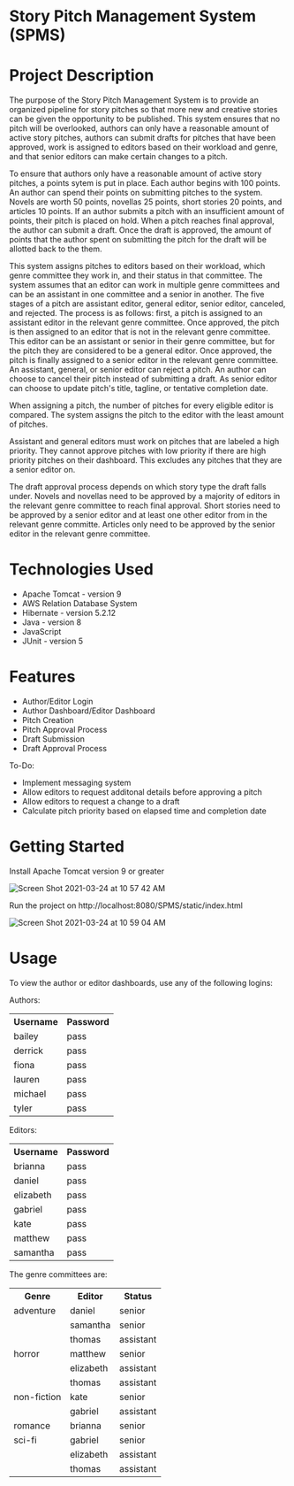 # Story Pitch Management System (SPMS)

# Project Description
The purpose of the Story Pitch Management System is to provide an organized pipeline for story pitches so that more new and creative stories can be given the opportunity to be published. This system ensures that no pitch will be overlooked, authors can only have a reasonable amount of active story pitches, authors can submit drafts for pitches that have been approved, work is assigned to editors based on their workload and genre, and that senior editors can make certain changes to a pitch.

To ensure that authors only have a reasonable amount of active story pitches, a points sytem is put in place. Each author begins with 100 points. An author can spend their points on submitting pitches to the system. Novels are worth 50 points, novellas 25 points, short stories 20 points, and articles 10 points. If an author submits a pitch with an insufficient amount of points, their pitch is placed on hold. When a pitch reaches final approval, the author can submit a draft. Once the draft is approved, the amount of points that the author spent on submitting the pitch for the draft will be allotted back to the them.

This system assigns pitches to editors based on their workload, which genre committee they work in, and their status in that committee. The system assumes that an editor can work in multiple genre committees and can be an assistant in one committee and a senior in another. The five stages of a pitch are assistant editor, general editor, senior editor, canceled, and rejected. The process is as follows: first, a pitch is assigned to an assistant editor in the relevant genre committee. Once approved, the pitch is then assigned to an editor that is not in the relevant genre committee. This editor can be an assistant or senior in their genre committee, but for the pitch they are considered to be a general editor. Once approved, the pitch is finally assigned to a senior editor in the relevant genre committee. An assistant, general, or senior editor can reject a pitch. An author can choose to cancel their pitch instead of submitting a draft. As senior editor can choose to update pitch's title, tagline, or tentative completion date.

When assigning a pitch, the number of pitches for every eligible editor is compared. The system assigns the pitch to the editor with the least amount of pitches.

Assistant and general editors must work on pitches that are labeled a high priority. They cannot approve pitches with low priority if there are high priority pitches on their dashboard. This excludes any pitches that they are a senior editor on.

The draft approval process depends on which story type the draft falls under. Novels and novellas need to be approved by a majority of editors in the relevant genre committee to reach final approval. Short stories need to be approved by a senior editor and at least one other editor from in the relevant genre committe. Articles only need to be approved by the senior editor in the relevant genre committee. 


# Technologies Used
<ul>
  <li>Apache Tomcat - version 9</li>
  <li>AWS Relation Database System</li>
  <li>Hibernate - version 5.2.12</li>
  <li>Java - version 8</li>
  <li>JavaScript</li>
  <li>JUnit - version 5</li>
</ul>


# Features
<ul>
  <li>Author/Editor Login</li>
  <li>Author Dashboard/Editor Dashboard</li>
  <li>Pitch Creation</li>
  <li>Pitch Approval Process</li>
  <li>Draft Submission</li>
  <li>Draft Approval Process</li>
</ul>

To-Do:
<ul>
  <li>Implement messaging system</li>
  <li>Allow editors to request additonal details before approving a pitch</li>
  <li>Allow editors to request a change to a draft</li>
  <li>Calculate pitch priority based on elapsed time and completion date</li>
</ul>

# Getting Started
Install Apache Tomcat version 9 or greater

![Screen Shot 2021-03-24 at 10 57 42 AM](https://user-images.githubusercontent.com/36642973/112345968-8686e280-8c93-11eb-9eac-3fd60c6e3adc.png)

Run the project on http://localhost:8080/SPMS/static/index.html

![Screen Shot 2021-03-24 at 10 59 04 AM](https://user-images.githubusercontent.com/36642973/112347062-8f2be880-8c94-11eb-93f1-2b3cb4684d94.png)


# Usage
To view the author or editor dashboards, use any of the following logins:

Authors:
<table>
  <tr>
    <th>Username</th>
    <th>Password</th>
  </tr>
  <tr>
    <td>bailey</td>
    <td>pass</td>
  </tr>
  <tr>
    <td>derrick</td>
    <td>pass</td>
  </tr>
  <tr>
    <td>fiona</td>
    <td>pass</td>
  </tr>
  <tr>
    <td>lauren</td>
    <td>pass</td>
  </tr>
    <tr>
    <td>michael</td>
    <td>pass</td>
  </tr>
  <tr>
    <td>tyler</td>
    <td>pass</td>
  </tr>
</table>

Editors:
<table>
  <tr>
    <th>Username</th>
    <th>Password</th>
  </tr>
  <tr>
    <td>brianna</td>
    <td>pass</td>
  </tr>
  <tr>
    <td>daniel</td>
    <td>pass</td>
  </tr>
  <tr>
    <td>elizabeth</td>
    <td>pass</td>
  </tr>
  <tr>
    <td>gabriel</td>
    <td>pass</td>
  </tr>
    <tr>
    <td>kate</td>
    <td>pass</td>
  </tr>
  <tr>
    <td>matthew</td>
    <td>pass</td>
  </tr>
  <tr>
    <td>samantha</td>
    <td>pass</td>
  </tr>
</table>

The genre committees are:
<table>
  <tr>
    <th>Genre</th>
    <th>Editor</th>
    <th>Status</th>
  </tr>
  <tr>
    <td>adventure</td>
    <td>daniel</td>
    <td>senior</td>
  </tr>
  <tr>
    <td></td>
    <td>samantha</td>
    <td>senior</td>
  </tr>
  <tr>
    <td></td>
    <td>thomas</td>
    <td>assistant</td>
  </tr>
  <tr>
    <td>horror</td>
    <td>matthew</td>
    <td>senior</td>
  </tr>
  <tr>
    <td></td>
    <td>elizabeth</td>
    <td>assistant</td>
  </tr>
  <tr>
    <td></td>
    <td>thomas</td>
    <td>assistant</td>
  </tr>
  <tr>
    <td>non-fiction</td>
    <td>kate</td>
    <td>senior</td>
  </tr>
  <tr>
    <td></td>
    <td>gabriel</td>
    <td>assistant</td>
  </tr>
  <tr>
    <td>romance</td>
    <td>brianna</td>
    <td>senior</td>
  </tr>
  <tr>
    <td>sci-fi</td>
    <td>gabriel</td>
    <td>senior</td>
  </tr>
  <tr>
    <td></td>
    <td>elizabeth</td>
    <td>assistant</td>
  </tr>
  <tr>
    <td></td>
    <td>thomas</td>
    <td>assistant</td>
  </tr>
</table>


